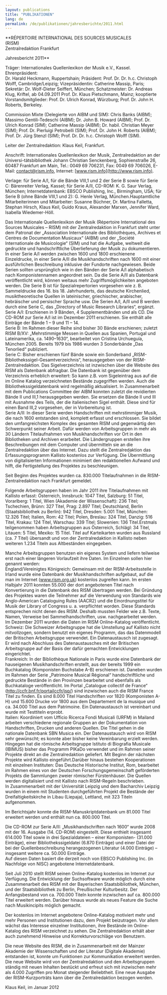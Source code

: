```yaml
---
layout: publications
title: "PUBLIKATIONEN"
lang: de
permalink: /de/publikationen/jahresberichte/2011.html
---
```


**RÉPERTOIRE INTERNATIONAL DES SOURCES MUSICALES   
(RISM)  
Zentralredaktion Frankfurt  
  
Jahresbericht 2011**

Träger: Internationales Quellenlexikon der Musik e.V., Kassel. Ehrenpräsident:  
Dr. Harald Heckmann, Ruppertshain; Präsident: Prof. Dr. Dr. h.c. Christoph Wolff, Cambridge/Leipzig; Vizepräsidentin: Catherine Massip, Paris; Sekretär: Dr. Wolf-Dieter Seiffert, München; Schatzmeister: Dr. Andreas Klug, Kriftel, ab 04.09.2011 Prof. Dr. Klaus Pietschmann, Mainz; kooptierte Vorstandsmitglieder: Prof. Dr. Ulrich Konrad, Würzburg; Prof. Dr. John H. Roberts, Berkeley.

Commission Mixte (Delegierte von AIBM und SIM): Chris Banks (AIBM); Massimo Gentili-Tedeschi (AIBM); Dr. John B. Howard (AIBM); Prof. Dr. Ulrich Konrad (SIM); Catherine Massip (AIBM); Dr. habil. Christian Meyer (SIM); Prof. Dr. Pierluigi Petrobelli (SIM); Prof. Dr. John H. Roberts (AIBM); Prof. Dr. Jürg Stenzl (SIM); Prof. Dr. Dr. h.c. Christoph Wolff (SIM).

Leiter der Zentralredaktion: Klaus Keil, Frankfurt.

Anschrift: Internationales Quellenlexikon der Musik, Zentralredaktion an der Universi-tätsbibliothek Johann Christian Senckenberg, Sophienstraße 26, 60487 Frankfurt am Main, Tel.: 0049 69 706231, Fax: 0049 69 706026, E-Mail: contact@rism.info, Internet: [www.rism.info](http://www.rism.info).

Verlage: für Serie A/I, für die Bände VIII,1 und 2 der Serie B sowie für Serie C: Bären­reiter Verlag, Kassel; für Serie A/II, CD-ROM: K. G. Saur Verlag, München; Internetda­­tenbank: EBSCO Publishing, Inc., Birmingham, USA; für Serie B (ohne Bände VIII,1 und 2): G. Henle Verlag, München.Hauptamtliche Mitarbeiterinnen und Mitarbeiter: Susanne Büchner, Dr. Martina Falletta, Stephan Hirsch, Klaus Keil, Guido Kraus, Alexander Marxen, Jennifer Ward, Isabella Wiedemer-Höll.

Das Internationale Quellenlexikon der Musik (Répertoire International des Sources Musicales – RISM) mit der Zentralredaktion in Frankfurt steht unter dem Patronat der „Association Internationale des Bibliothèques, Archives et Centres de Documentation Musicaux“ (AIBM) und der „Société Internationale de Musicologie“ (SIM) und hat die Aufgabe, weltweit die gedruckte und handschriftliche Überlieferung der Musik zu doku­mentieren. In einer Serie A/I werden zwischen 1600 und 1800 erschienene Einzeldrucke, in einer Serie A/II die Musikhandschriften nach 1600 mit einer ausführlichen Beschreibung inklusive der Fundorte nachgewiesen. Beide Serien sollten ursprünglich wie in den Bänden der Serie A/I alphabetisch nach Komponistennamen angeordnet sein. Da die Serie A/II als Datenbank veröffentlicht wird, können weitaus mehr Zugriffsmöglichkeiten angeboten werden. Die Serie B ist für Spezialrepertorien vorgesehen wie z. B. Sammeldrucke des 16. bis 18. Jahrhunderts, das deutsche Kirchenlied, musiktheoretische Quellen in lateinischer, griechischer, arabischer, hebräischer und persischer Sprache usw. Die Serien A/I, A/II und B werden durch eine Serie C, das „Directory of Music Research Libraries“, ergänzt.  
Serie A/I: Erschienen in 9 Bänden, 4 Supplementbänden und als CD. Die CD-ROM zur Serie A/I ist im Dezember 2011 erschienen. Sie enthält alle Einträge der Bände 1 – 9 und 11 – 14.  
Serie B: Im Rahmen dieser Reihe sind bisher 30 Bände erschienen; zuletzt RISM B/XV: „Mehrstimmige Messen in Quellen aus Spanien, Portugal und Lateinamerika, ca. 1490–1630“, bearbeitet von Cristina Urchueguía, München 2005. Bereits 1979 bis 1986 wurden 3 Sonderbände „Das Tenorlied“ publiziert.  
Serie C: Bisher erschienen fünf Bände sowie ein Sonderband „RISM-Bibliothekssigel-Gesamtverzeichnis“, herausgegeben von der RISM-Zentralredaktion. Das Sigelverzeichnis ist inzwischen über die Website des RISM als Datenbank abfragbar. Die Datenbank ist gegenüber dem Verzeichnis erheblich erweitert: So kann z.B. vom Sigeleintrag aus auf die im Online Katalog verzeichneten Bestände zugegriffen werden. Auch die Bibliothekssigeldatenbank wird regelmäßig aktualisiert. In Zusammenarbeit mit dem Publica­tions Committee der AIBM konnten zuletzt die revidierten Bände II und III,1 herausge­geben werden. Sie ersetzen die Bände II und III mit Ausnahme des Teils, der die italieni­schen Sigel enthält. Diese sind für einen Band III,2 vorgesehen, der in Vorbereitung ist.   
Serie A/II: In dieser Serie werden Handschriften mit mehrstimmiger Musik, die nach 1600 entstanden sind, komplett erfasst und erschlossen. Sie bildet den umfangreichsten Komplex des gesamten RISM und gegenwärtig den Schwerpunkt seiner Arbeit. Dafür werden von Arbeitsgruppen in mehr als 30 Ländern Titelaufnahmen von Musikhand­schriften vor Ort in den Bibliotheken und Archiven erarbeitet. Die Ländergruppen erstel­len ihre Beschreibungen mit dem Computer und übermitteln sie an die Zentralredaktion über das Internet. Dazu stellt die Zentralredaktion das Erfassungsprogramm Kallisto kostenlos zur Verfügung. Die Übermittlung von digitalisierten Informationen minimiert den redaktionellen Aufwand und hilft, die Fertigstellung des Projektes zu beschleunigen.

Seit Beginn des Projektes wurden ca. 830.000 Titelaufnahmen in die RISM-Zentral­redaktion nach Frankfurt gemeldet.

Folgende Arbeitsgruppen haben im Jahr 2011 ihre Titelaufnahmen mit Kallisto erfasst: Österreich, Innsbruck: 1047 Titel, Salzburg: 51 Titel, Vorarlberg: 1 Titel, Wien (Akademie der Wissenschaft): 236 Titel; Tschechien, Brünn: 327 Titel, Prag: 2.897 Titel; Deutschland, Berlin (Staatsbibliothek zu Berlin): 942 Titel, Dresden: 5.001 Titel, München: 12.326 Titel; Italien, Rom: 42 Titel; Polen, Breslau: 324 Titel, Danzig: 516 Titel, Krakau: 124 Titel, Warschau: 339 Titel; Slowenien: 136 Titel.Erstmals teilgenommen haben Arbeitsgruppen aus Österreich, Schlägl: 34 Titel, Litauen: 5 Titel, Mexiko: 15 Titel. Titel auf Karteikarten wurden aus Russland (ca. 7 Titel) übersandt und von der Zentralredaktion in Kallisto neben weiteren 1.234 Titeln aus Altbeständen eingegeben.

Manche Arbeitsgruppen benutzen ein eigenes System und liefern teilweise erst nach einer längeren Vorlaufzeit ihre Daten. Im Einzelnen sollen hier genannt werden:  
England/Vereinigtes Königreich: Gemeinsam mit der RISM-Arbeitsstelle in Irland wurde eine Datenbank der Musikhandschriften aufge­baut, auf die man im Internet (www.rism.org.uk) kostenlos zugreifen kann. Im ersten Halbjahr 2011 konnten 55.000 der dort angebotenen Titel nach Konvertierung in die Datenbank des RISM übertragen werden. Bei Gründung des Projektes waren die Teilnehmer auf die Verwendung von Standards wie Anglo-American Cataloguing Rules (AACR2) und die Einordnungstitel für Musik der Library of Congress u. a. verpflichtet worden. Diese Standards entsprechen nicht denen des RISM. Deshalb mussten Felder wie z.B. Texte, Namen, Verweise bei Sammelhandschriften, usw. nachgearbeitet werden. Im Dezember 2011 wurden die Daten im RISM Online-Katalog veröffentlicht.   
Schweiz: Die Schweizer Arbeitsgruppe hat die Umstellung auf Kallisto nicht mitvollzogen, sondern benutzt ein eigenes Programm, das das Datenmodell der Britischen Arbeitsgruppe verwendet. Ein Datenaustausch ist zugesagt. Er wird nach Abschluss des Datenaustausches mit der Britischen Arbeitsgruppe auf der Basis der dafür gemachten Entwicklungen eingerichtet.   
Frankreich: In der Bibliothèque Nationale in Paris wurde eine Datenbank der haus­eigenen Musikhandschriften erstellt, aus der bereits 1999 ein Buchkatalog (Komponisten Buchstabe A-B) erschienen ist. Daneben wurden im Rahmen der Serie „Patrimoine Musical Régional“ handschriftliche und gedruckte Bestände in den Provinzen bearbeitet und ebenfalls als Buchkataloge veröffentlicht. Im Portal „Catalogue collectif de France“ (http://ccfr.bnf.fr/portailccfr/jsp/) sind inzwischen auch die RISM France Titel zu finden. Es sind 8.000 Titel Handschriften vor 1820 (Komponisten A-H) und 15.600 Drucke vor 1800 aus dem Departement de la musique und ca. 34.000 Titel aus dem Patrimoine. Ein Datenaustausch ist vereinbart und wurde mit Testtiteln erprobt.   
Italien: Koordiniert vom Ufficio Ricerca Fondi Musicali (URFM) in Mailand arbeiten verschiedene regionale Gruppen an der Dokumentation von Handschriften, Drucken und anderen Quellen. Die Titel gehen in die nationale Datenbank SBN Musica ein. Der Datenaustausch wird von RISM sehr gewünscht; es konnte aber bisher keine Vereinbarung erzielt werden. Hingegen hat die römische Arbeitsgruppe Istituto di Biografia Musicale (IBIMUS) bisher das Programm PIKaDo verwendet und im Rahmen seiner Projekte direkt an die Zentralredaktion geliefert. Mit Beginn der nächsten Projekte wird Kallisto eingeführt.Darüber hinaus bestehen Kooperationen mit einzelnen Instituten: Das Deutsche Historische Institut, Rom, bearbeitet im Rahmen eines von der Deutschen Forschungsgemeinschaft geförderten Projekts die Sammlungen zweier römischer Fürstenhäuser. Die Quellen werden digitalisiert und mit Kallisto nach RISM-Regeln beschrieben.  
In Zusammenarbeit mit der Universität Leipzig und dem Bacharchiv Leipzig wurden in einem mit Studenten durchgeführten Projekt die Bestände der Dreifaltigkeitskirche in Libau (Liepaja), Lettland, mit 323 Titeln aufgenommen.

Im Berichtsjahr konnte die RISM-Manuskriptdatenbank um 81.000 Titel erweitert werden und enthält nun ca. 800.000 Titel.

Die CD-ROM zur Serie A/II: „Musikhandschriften nach 1600“ wurde 2008 mit der 16. Ausgabe (14. CD-ROM) eingestellt. Diese enthielt insgesamt 614.000 Titel sowie in drei Spezialdateien – einer Komponisten- (31.000 Einträge), einer Bibliothekssigeldatei (6.870 Einträge) und einer Datei der bei der Quellenbeschreibung herangezogenen Literatur (4.000 Einträge) – insgesamt weitere ca. 50.000 Einträge.  
Auf diesen Daten basiert die derzeit noch von EBSCO Publishing Inc. (in Nachfolge von NISC) angebotene Internetdatenbank.

Seit Juli 2010 stellt RISM seinen Online-Katalog kostenlos im Internet zur Verfügung. Die Entwicklung der Suchsoftware wurde möglich durch eine Zusammenarbeit des RISM mit der Bayerischen Staatsbibliothek, München, und der Staatsbibliothek zu Berlin, Preußischer Kulturbesitz. Der Anfangsbestand von ca. 700.000 Titeln konnte inzwischen auf ca. 800.000 Titel erweitert werden. Darüber hinaus wurde als neues Feature die Suche nach Musikincipits möglich gemacht.

Der kostenlos im Internet angebotene Online-Katalog motiviert mehr und mehr Personen und Institutionen dazu, dem Projekt beizutragen. Vor allem wächst das Interesse einzelner Institutionen, ihre Bestände im Online-Katalog des RISM verzeichnet zu sehen. Die Zentralredaktion erhält aber auch zunehmend Hinweise und Korrekturvorschläge von Benutzern.

Die neue Website des RISM, die in Zusammenarbeit mit der Mainzer Akademie der Wissenschaften und der Literatur (Digitale Akademie) entstanden ist, konnte um Funktionen zur Kommunikation erweitert werden. Die neue Website wird von der Zentralredaktion und den Arbeitsgruppen ständig mit neuen Inhalten bestückt und erfreut sich mit inzwischen mehr als 4.000 Zugriffen pro Monat steigender Beliebtheit. Eine neue Ausgabe der RISM-Kurzporträts kann über die Zentralredaktion bezogen werden.

Klaus Keil, im Januar 2012